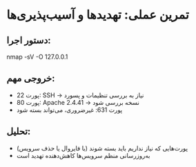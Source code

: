 # تمرین عملی: تهدیدها و آسیب‌پذیری‌ها

## دستور اجرا:

nmap -sV -O 127.0.0.1


## خروجی مهم:
- پورت 22: SSH → نیاز به بررسی تنظیمات و پسورد
- پورت 80: Apache 2.4.41 → نسخه بررسی شود
- پورت 631: غیرضروری، می‌تواند بسته شود

## تحلیل:
- پورت‌هایی که نیاز نداریم باید بسته شوند (با فایروال یا حذف سرویس)
- به‌روزرسانی منظم سرویس‌ها کاهش‌دهنده تهدید است


